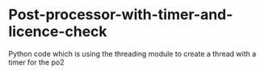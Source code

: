 # Post-processor-with-timer-and-licence-check
Python code which is using the threading module to create a thread with a timer for the po2
